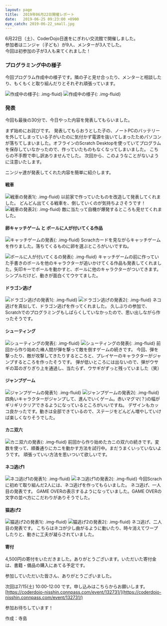 ```yaml
---
layout: page
title:  2019年06月22日開催レポート
date:   2019-06-25 09:23:00 +0900
eye_catch: 2019-06-22_small.jpg
---
```



6月22日（土）、CoderDojo日進をにぎわい交流館で開催しました。<br/>
参加者はニンジャ（子ども）が9人、メンターが3人でした。<br/>
今回は初参加の子が3人も来てくれました！

### プログラミング中の様子

今回プログラム作成中の様子です。隣の子と見せ合ったり、メンターと相談したり、もくもくと取り組んだりとそれぞれ頑張っています。

![作成中の様子](/assets/img/2019-06-22_0-1.jpg){: .img-fluid}
![作成中の様子](/assets/img/2019-06-22_0-2.jpg){: .img-fluid}

### 発表

今回も最後の30分で、今日やった内容を発表してもらいました。

まず始めにお詫びです。
発表してもらおうとした子の、ノートPCのバッテリーを外してしまっている子がいたのに気付かず電源を抜いてしまったためパソコンが落ちてしまいました。オフラインのScratch Desktopを使っていてプログラムを保存していなかったので、作っていたものもなくなってしまいました。
こちらの不手際で申し訳ありませんでした。
次回から、このようなことがないように注意いたします。

ニンジャ達が発表してくれた内容を簡単に紹介します。

#### 戦車
![戦車の発表1](/assets/img/2019-06-22_1-1.jpg){: .img-fluid}
以前家で作っていたものを改造して発表してくれました。
どんどん出てくる戦車を、倒していくのが気持ちよさそうです！
![戦車の発表2](/assets/img/2019-06-22_1-2.jpg){: .img-fluid}
敵に当たって自機が爆発するところも見せてくれました。

#### 卵キャッチゲーム と ボールに人が付いてくる作品
![キャッチゲームの発表](/assets/img/2019-06-22_2-1.jpg){: .img-fluid}
Scrachカードを見ながらキャッチゲームを作りました。落ちてくるものに卵を選ぶところがいいですね。

![ボールに人が付いてくるの発表](/assets/img/2019-06-22_2-2.jpg){: .img-fluid}
キャッチゲームの前に作っていた手書きのボールを他のキャラクターが追いかけてくる作品も発表してくれました。矢印キーでボールを動かすと、ボールに他のキャラクターがついてきます。
シンプルだけど、動きが面白くてウケてました。

#### ドラゴン逃げ
![ドラゴン逃げの発表1](/assets/img/2019-06-22_3-1.jpg){: .img-fluid}
![ドラゴン逃げの発表2](/assets/img/2019-06-22_3-2.jpg){: .img-fluid}
ネコ逃げを真似して、ドラゴン逃げを作ってくれました。
久しぶりの参加で、Scratchでのプログラミングもしばらくしていなかったので、思い出しながら作ったそうです。

#### シューティング
![シューティングの発表](/assets/img/2019-06-22_4-1.jpg){: .img-fluid}
![シューティングの発表](/assets/img/2019-06-22_4-2.jpg){: .img-fluid}
前回から作り始めた棒人間が弾を撃って敵を倒すゲームの続きです。
今回、弾を撃ったり、敵が攻撃してきたりするところと、プレイヤーのキャラクターがジャンプするところを作ったそうです。
弾が低いところには出ないので、弾がウサギの耳のぎりぎり上を通過し、当たらず、ウサギがずっと残っていました（笑）

#### ジャンプゲーム
![ジャンプゲームの発表1](/assets/img/2019-06-22_5-1.jpg){: .img-fluid}
![ジャンプゲームの発表2](/assets/img/2019-06-22_5-2.jpg){: .img-fluid}
四角いキャラクターがジャンプして、進んでいくゲーム。赤いマグマ(？)の幅がギリギリクリアできるようになっているところがいいですね。
デザインもカッコ良かったです。動きは全部できているので、ステージをどんどん増やしていけば楽しくなりそうでした。

#### カニ双六
![カニ双六の発表](/assets/img/2019-06-22_6-1.jpg){: .img-fluid}
前回から作り始めたカニの双六の続きです。変数を使って、順番通りにカニを動かす方法を試行中。まだうまくいっていないようです。
頑張っていい方法を思いついて欲しいです。

#### ネコ逃げ1
![ネコ逃げ1の発表1](/assets/img/2019-06-22_7-1.jpg){: .img-fluid}
![ネコ逃げ1の発表2](/assets/img/2019-06-22_7-2.jpg){: .img-fluid}
今回Scrachに初めて取り組んだ2人には、ネコ逃げを作ってもらいました。
ネコ逃げ、一人目の発表です。
GAME OVERの表示するようになっていました。GAME OVERの文字の並べ方にこだわりがありそうでした。


#### 猫逃げ2
![猫逃げ2の発表1](/assets/img/2019-06-22_8-1.jpg){: .img-fluid}
![猫逃げ2の発表2](/assets/img/2019-06-22_8-2.jpg){: .img-fluid}
ネコ逃げ、二人目の発表です。
こちらはネコが少し曲がるように動いたり、時々消えてワープしたりと、動きに工夫が凝らされていました。

#### 寄付
4,500円の寄付をいただきました。ありがとうございます。いただいた寄付金は、書籍・備品の購入にあてる予定です。

参加していただいた皆さん、ありがとうございました。

次回は7/15(土) 10:00-12:00 です。申し込みはこちらからお願いします。<br />
[https://coderdojo-nisshin.connpass.com/event/132731/](https://coderdojo-nisshin.connpass.com/event/132731/)<br />


参加お待ちしています！

作成：寺島
